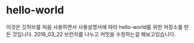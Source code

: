# hello-world
이것은 깃허브를 처음 사용하면서 사용설명서에 따라 hello-world를 위한 저장소를 만든 것입니다. 2016_03_22
브런치를 나누고 커밋을 수정하는걸 해보고있습니다.
